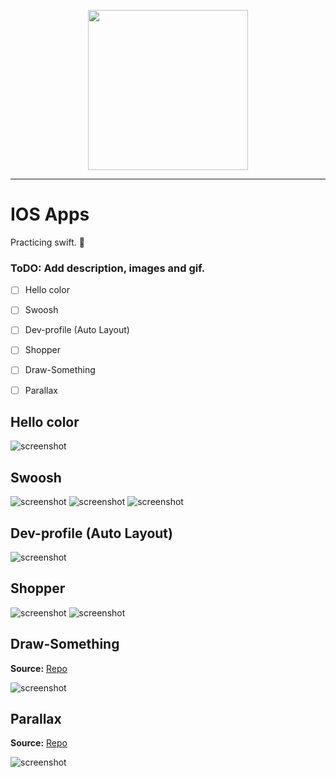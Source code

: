 <p align="center">
  <img width="256" height="256" src="https://raw.githubusercontent.com/chuiizeet/IOS-apps-hobby/master/screenshots/swift_logo.png">
</p>

----------

# IOS Apps
Practicing swift. 🥶

### ToDO: Add description, images and gif.

- [ ] Hello color
- [ ] Swoosh
- [ ] Dev-profile (Auto Layout)
- [ ] Shopper
- [ ] Draw-Something
- [ ] Parallax


## Hello color
![screenshot](https://raw.githubusercontent.com/chuiizeet/IOS-apps-hobby/master/screenshots/hello_color.png)

## Swoosh

![screenshot](https://raw.githubusercontent.com/chuiizeet/IOS-apps-hobby/master/screenshots/swoosh_0.png) ![screenshot](https://raw.githubusercontent.com/chuiizeet/IOS-apps-hobby/master/screenshots/swoosh_1.png) ![screenshot](https://raw.githubusercontent.com/chuiizeet/IOS-apps-hobby/master/screenshots/swoosh_2.png)

## Dev-profile (Auto Layout)

![screenshot](https://raw.githubusercontent.com/chuiizeet/IOS-apps-hobby/master/screenshots/dev-profile.png)

## Shopper

![screenshot](https://raw.githubusercontent.com/chuiizeet/IOS-apps-hobby/master/screenshots/shopper_0.png) ![screenshot](https://raw.githubusercontent.com/chuiizeet/IOS-apps-hobby/master/screenshots/shopper_1.png)

## Draw-Something

**Source:** [Repo](https://github.com/chuiizeet/Draw-Something)  

  ![screenshot](https://raw.githubusercontent.com/chuiizeet/Draw-Something/master/screenshots/draw-something.png)

## Parallax

**Source:** [Repo](https://github.com/chuiizeet/Parallax)  

  ![screenshot](https://raw.githubusercontent.com/chuiizeet/Parallax/master/screenshots/parallax.gif)
